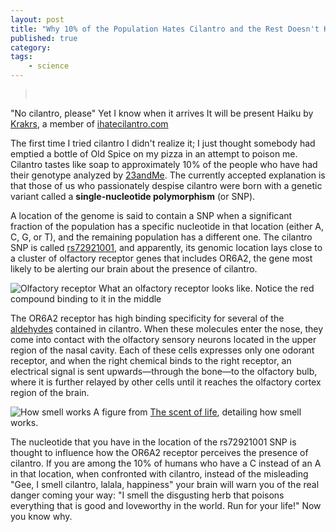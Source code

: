 ```yaml
---
layout: post
title: "Why 10% of the Population Hates Cilantro and the Rest Doesn't Know Any Better"
published: true
category:
tags:
    - science
---
```


> <pre>
"No cilantro, please"
Yet I know when it arrives
It will be present</pre>
Haiku by [Krakrs](http://www.ihatecilantro.com/member.php?user=Krakrs), a member of [ihatecilantro.com](http://ihatecilantro.com)

The first time I tried cilantro I didn't realize it; I just thought somebody had emptied a bottle of Old Spice on my pizza in an attempt to poison me. Cilantro tastes like soap to approximately 10% of the people who have had their genotype analyzed by [23andMe](http://www.biomedcentral.com/content/pdf/2044-7248-1-22.pdf). The currently accepted explanation is that those of us who passionately despise cilantro were born with a genetic variant called a **single-nucleotide polymorphism** (or SNP).

<!--excerpt-->

A location of the genome is said to contain a SNP when a significant fraction of the population has a specific nucleotide in that location (either A, C, G, or T), and the remaining population has a different one. The cilantro SNP is called [rs72921001](http://snpedia.com/index.php/Rs72921001), and apparently, its genomic location lays close to a cluster of olfactory receptor genes that includes OR6A2, the gene most likely to be alerting our brain about the presence of cilantro.

![Olfactory receptor](https://lh4.googleusercontent.com/-P5G_ZAWbiyg/UkJfWn69PlI/AAAAAAAAEYs/DhvCPLBNhZw/w200-no/Screen+Shot+2013-09-24+at+11.57.10+PM.png)
<span class="caption">What an olfactory receptor looks like. Notice the red compound binding to it in the middle</span>

The OR6A2 receptor has high binding specificity for several of the [aldehydes](https://en.wikipedia.org/wiki/Aldehyde) contained in cilantro. When these molecules enter the nose, they come into contact with the olfactory sensory neurons located in the upper region of the nasal cavity. Each of these cells expresses only one odorant receptor, and when the right chemical binds to the right receptor, an electrical signal is sent upwards—through the bone—to the olfactory bulb, where it is further relayed by other cells until it reaches the olfactory cortex region of the brain.

![How smell works](https://lh6.googleusercontent.com/-_4YSK2rRkKQ/UkJfV9EdeNI/AAAAAAAAEYk/hRNqVOwTHAE/w500-no/Screen+Shot+2013-09-24+at+11.09.05+PM.png)
<span class="caption">A figure from [The scent of life](http://www.ncbi.nlm.nih.gov/pmc/articles/PMC1905909/pdf/7401029.pdf), detailing how smell works.</span>

The nucleotide that you have in the location of the rs72921001 SNP is thought to influence how the OR6A2 receptor perceives the presence of cilantro. If you are among the 10% of humans who have a C instead of an A in that location, when confronted with cilantro, instead of the misleading "Gee, I smell cilantro, lalala, happiness" your brain will warn you of the real danger coming your way: "I smell the disgusting herb that poisons everything that is good and loveworthy in the world. Run for your life!" Now you know why.

